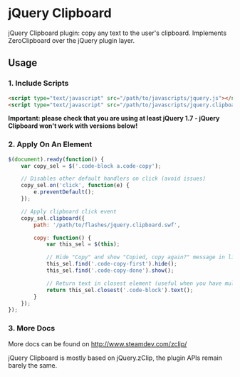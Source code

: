 jQuery Clipboard
================

jQuery Clipboard plugin: copy any text to the user's clipboard. Implements ZeroClipboard over the jQuery plugin layer.


## Usage

### 1. Include Scripts

```html
<script type="text/javascript" src="/path/to/javascripts/jquery.js"></script>
<script type="text/javascript" src="/path/to/javascripts/jquery.clipboard.js"></script>
```

**Important: please check that you are using at least jQuery 1.7 - jQuery Clipboard won't work with versions below!**


### 2. Apply On An Element

```javascript
$(document).ready(function() {
    var copy_sel = $('.code-block a.code-copy');

    // Disables other default handlers on click (avoid issues)
    copy_sel.on('click', function(e) {
        e.preventDefault();
    });

    // Apply clipboard click event
    copy_sel.clipboard({
        path: '/path/to/flashes/jquery.clipboard.swf',

        copy: function() {
            var this_sel = $(this);

            // Hide "Copy" and show "Copied, copy again?" message in link
            this_sel.find('.code-copy-first').hide();
            this_sel.find('.code-copy-done').show();

            // Return text in closest element (useful when you have multiple boxes that can be copied)
            return this_sel.closest('.code-block').text();
        }
    });
});
```


### 3. More Docs

More docs can be found on http://www.steamdev.com/zclip/

jQuery Clipboard is mostly based on jQuery.zClip, the plugin APIs remain barely the same.